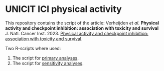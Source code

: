 # UNICIT ICI physical activity

This repository contains the script of the article: Verheijden _et al._ **Physical activity and checkpoint inhibition: association with toxicity and survival** J. Natl. Cancer Inst. 2023. [Physical activity and checkpoint inhibition: association with toxicity and survival](https://doi.org/10.1093/jnci/djad245).

Two R-scripts where used:

1. The script for [primary analyses](https://rjverheijden.github.io/UNICIT_ICI_physical_activity/UNICIT_squash_PA_primary_analysis.html).
2. The script for [sensitivity analyses](https://rjverheijden.github.io/UNICIT_ICI_physical_activity/UNICIT_squash_PA_sensitivity_analyses.html).

